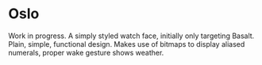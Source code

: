 # Oslo
Work in progress. A simply styled watch face, initially only targeting Basalt. Plain, simple, functional design. Makes use of bitmaps to display aliased numerals, proper wake gesture shows weather. 
